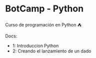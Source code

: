 # BotCamp - Python

Curso de programación en Python ⛺

Docs:

 - 1: Introduccion Python
 - 2: Creando el lanzamiento de un dado
